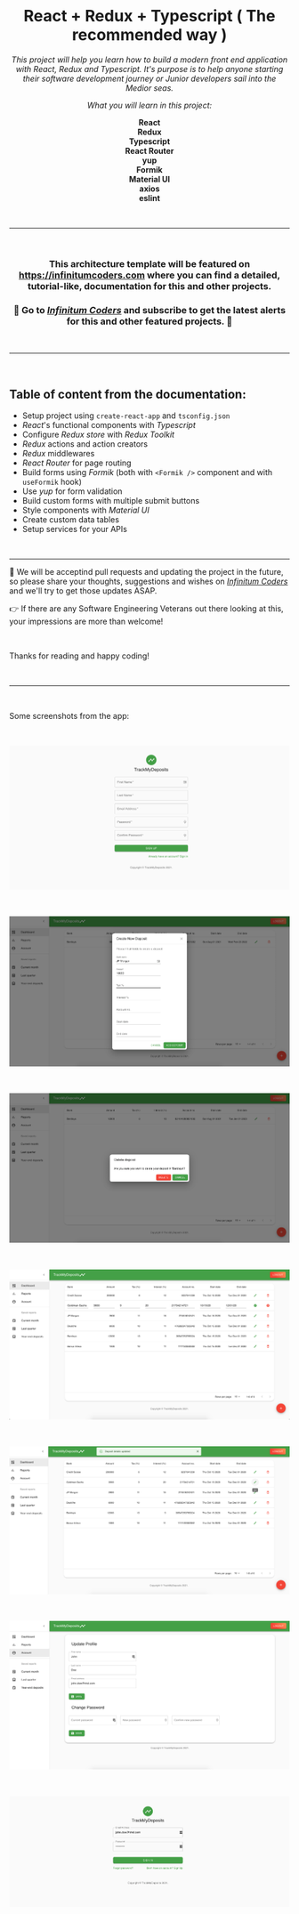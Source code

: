 <div align="center">
<br/>

# React + Redux + Typescript ( The recommended way )

_This project will help you learn how to build a modern front end application with React, Redux and Typescript. It's purpose is to help anyone starting their software development journey or Junior developers sail into the Medior seas._

_What you will learn in this project:_

**React**  
**Redux**  
**Typescript**  
**React Router**  
**yup**  
**Formik**  
**Material UI**  
**axios**  
**eslint**

<br/><hr/>

</div>

<div align="center">

<br/>

### This architecture template will be featured on https://infinitumcoders.com where you can find a detailed, tutorial-like, documentation for this and other projects.

### 🚨 Go to [_Infinitum Coders_](https://infinitumcoders.com) and subscribe to get the latest alerts for this and other featured projects. 🚨

<br/><hr/>

</div>

<br/>
 
## Table of content from the documentation:

-   Setup project using `create-react-app` and `tsconfig.json`
-   _React_'s functional components with _Typescript_
-   Configure _Redux store_ with _Redux Toolkit_
-   _Redux_ actions and action creators
-   _Redux_ middlewares
-   _React Router_ for page routing
-   Build forms using _Formik_ (both with `<Formik />` component and with `useFormik` hook)
-   Use _yup_ for form validation
-   Build custom forms with multiple submit buttons
-   Style components with _Material UI_
-   Create custom data tables
-   Setup services for your APIs

<br/><hr/>

🚧 We will be acceptind pull requests and updating the project in the future, so please share your thoughts, suggestions and wishes on [_Infinitum Coders_](https://infinitumcoders.com) and we'll try to get those updates ASAP.

👉 If there are any Software Engineering Veterans out there looking at this, your impressions are more than welcome!

<br/>

Thanks for reading and happy coding!

<br/>
<hr/>
<br/>

Some screenshots from the app:

<br/>

![TrackMyDeposits ](./screenshots/Signup-min.png)

<br/>

![TrackMyDeposits ](./screenshots/AddItem-min.png)

<br/>

![TrackMyDeposits ](./screenshots/DeleteItem-min.png)


<br/>

![TrackMyDeposits ](./screenshots/EditDeposit-min.png)

<br/>

![TrackMyDeposits ](./screenshots/DepositUpdated-min.png)

<br/>

![TrackMyDeposits ](./screenshots/UserProfile-min.png)

<br/>

![TrackMyDeposits ](./screenshots/Login-min.png)
